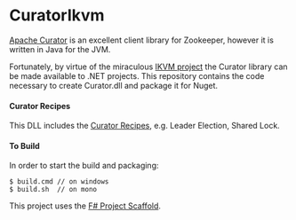 # CuratorIkvm

[Apache Curator](http://curator.apache.org/ "Apache Curator") is an excellent client library for Zookeeper, however it is written in Java for the JVM.

Fortunately, by virtue of the miraculous [IKVM project](http://www.ikvm.net/ "The IKVM Project") the Curator library can be made available to .NET projects. This repository contains the code necessary to create Curator.dll and package it for Nuget.

#### Curator Recipes
This DLL includes the [Curator Recipes](http://curator.apache.org/curator-recipes/index.html "Curator Recipes"), e.g. Leader Election, Shared Lock.

#### To Build
In order to start the build and packaging:

    $ build.cmd // on windows    
    $ build.sh  // on mono

This project uses the [F# Project Scaffold](http://fsprojects.github.io/ProjectScaffold/release-process.html "F# Project Scaffold").


